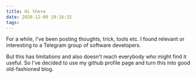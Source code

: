 ```yaml
---
title: Hi there
date: 2020-12-09 19:16:32
tags:
---
```


For a while, I've been posting thoughts, trick, tools etc. I found relevant or interesting to a Telegram group of software developers. 

But this has limitations and also doesn't reach everybody who might find it useful. So I've decided to use my github profile page and turn this into good old-fashioned  blog.


